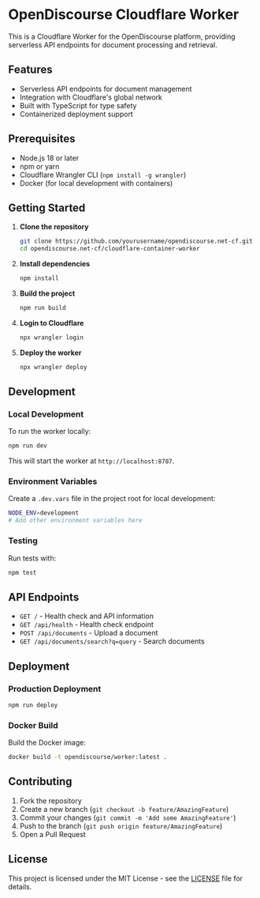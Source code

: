 # OpenDiscourse Cloudflare Worker

This is a Cloudflare Worker for the OpenDiscourse platform, providing serverless API endpoints for document processing and retrieval.

## Features

- Serverless API endpoints for document management
- Integration with Cloudflare's global network
- Built with TypeScript for type safety
- Containerized deployment support

## Prerequisites

- Node.js 18 or later
- npm or yarn
- Cloudflare Wrangler CLI (`npm install -g wrangler`)
- Docker (for local development with containers)

## Getting Started

1. **Clone the repository**

   ```bash
   git clone https://github.com/yourusername/opendiscourse.net-cf.git
   cd opendiscourse.net-cf/cloudflare-container-worker
   ```

2. **Install dependencies**

   ```bash
   npm install
   ```

3. **Build the project**

   ```bash
   npm run build
   ```

4. **Login to Cloudflare**

   ```bash
   npx wrangler login
   ```

5. **Deploy the worker**

   ```bash
   npx wrangler deploy
   ```

## Development

### Local Development

To run the worker locally:

```bash
npm run dev
```

This will start the worker at `http://localhost:8787`.

### Environment Variables

Create a `.dev.vars` file in the project root for local development:

```bash
NODE_ENV=development
# Add other environment variables here
```

### Testing

Run tests with:

```bash
npm test
```

## API Endpoints

- `GET /` - Health check and API information
- `GET /api/health` - Health check endpoint
- `POST /api/documents` - Upload a document
- `GET /api/documents/search?q=query` - Search documents

## Deployment

### Production Deployment

```bash
npm run deploy
```

### Docker Build

Build the Docker image:

```bash
docker build -t opendiscourse/worker:latest .
```

## Contributing

1. Fork the repository
2. Create a new branch (`git checkout -b feature/AmazingFeature`)
3. Commit your changes (`git commit -m 'Add some AmazingFeature'`)
4. Push to the branch (`git push origin feature/AmazingFeature`)
5. Open a Pull Request

## License

This project is licensed under the MIT License - see the [LICENSE](LICENSE) file for details.
